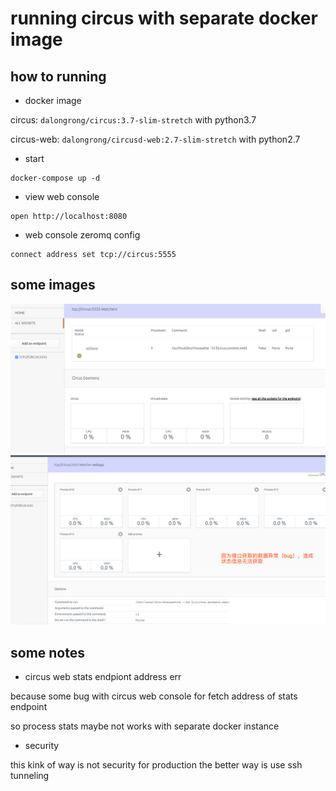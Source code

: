 # running circus with separate docker image

## how to running

* docker image

circus: `dalongrong/circus:3.7-slim-stretch` with python3.7

circus-web: `dalongrong/circusd-web:2.7-slim-stretch` with python2.7

* start

```code
docker-compose up -d
```

* view web console

```code
open http://localhost:8080
```

* web console zeromq config

```code
connect address set tcp://circus:5555
```

## some images

![image](./images/WX20190611-131806@2x.png)
![image](./images/WX20190611-131807@2x.png)


## some notes

* circus web stats endpiont address err

because some bug with circus web console for fetch address of stats endpoint

so process stats maybe not works with separate docker instance

* security

this  kink of way is not security for production the better way is use ssh tunneling